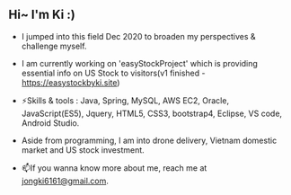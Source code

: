 ## Hi~ I'm Ki :)

- I jumped into this field Dec 2020 to broaden my perspectives & challenge myself.
- I am currently working on 'easyStockProject' which is providing essential info on US Stock to visitors(v1 finished - https://easystockbyki.site)
- ⚡Skills & tools : Java, Spring, MySQL, AWS EC2, Oracle, JavaScript(ES5), Jquery, HTML5, CSS3, bootstrap4, Eclipse, VS code, Android Studio.

- Aside from programming, I am into drone delivery, Vietnam domestic market and US stock investment.  
- 📫If you wanna know more about me, reach me at jongki6161@gmail.com.

